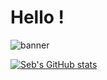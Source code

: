 # Hello ! 
![banner](https://user-images.githubusercontent.com/114486176/213236640-d391c4e8-a0d3-4957-931b-efd71f4ad68b.png)

[![Seb's GitHub stats](https://github-readme-stats.vercel.app/api?username=sebastianj0nes&count_private=trueshow_icons=true&theme=cobalt)](https://github.com/anuraghazra/github-readme-stats)


